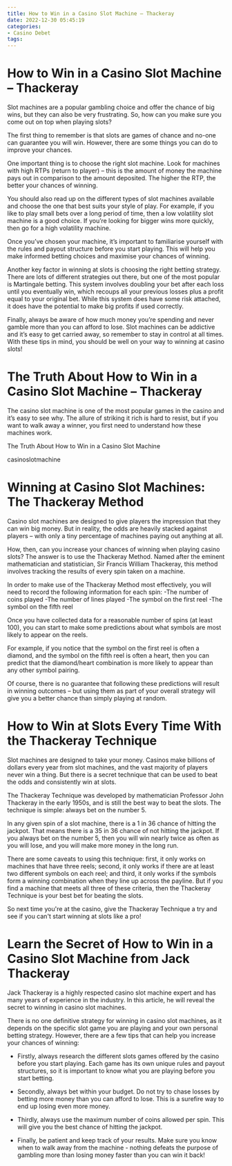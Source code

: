 ```yaml
---
title: How to Win in a Casino Slot Machine – Thackeray
date: 2022-12-30 05:45:19
categories:
- Casino Debet
tags:
---
```



#  How to Win in a Casino Slot Machine – Thackeray

Slot machines are a popular gambling choice and offer the chance of big wins, but they can also be very frustrating. So, how can you make sure you come out on top when playing slots?

The first thing to remember is that slots are games of chance and no-one can guarantee you will win. However, there are some things you can do to improve your chances.

One important thing is to choose the right slot machine. Look for machines with high RTPs (return to player) – this is the amount of money the machine pays out in comparison to the amount deposited. The higher the RTP, the better your chances of winning.

You should also read up on the different types of slot machines available and choose the one that best suits your style of play. For example, if you like to play small bets over a long period of time, then a low volatility slot machine is a good choice. If you’re looking for bigger wins more quickly, then go for a high volatility machine.

Once you’ve chosen your machine, it’s important to familiarise yourself with the rules and payout structure before you start playing. This will help you make informed betting choices and maximise your chances of winning.

Another key factor in winning at slots is choosing the right betting strategy. There are lots of different strategies out there, but one of the most popular is Martingale betting. This system involves doubling your bet after each loss until you eventually win, which recoups all your previous losses plus a profit equal to your original bet. While this system does have some risk attached, it does have the potential to make big profits if used correctly.

Finally, always be aware of how much money you’re spending and never gamble more than you can afford to lose. Slot machines can be addictive and it’s easy to get carried away, so remember to stay in control at all times. With these tips in mind, you should be well on your way to winning at casino slots!

#  The Truth About How to Win in a Casino Slot Machine – Thackeray

The casino slot machine is one of the most popular games in the casino and it’s easy to see why. The allure of striking it rich is hard to resist, but if you want to walk away a winner, you first need to understand how these machines work.

The Truth About How to Win in a Casino Slot Machine

 casinoslotmachine

#  Winning at Casino Slot Machines: The Thackeray Method 

Casino slot machines are designed to give players the impression that they can win big money. But in reality, the odds are heavily stacked against players – with only a tiny percentage of machines paying out anything at all. 

How, then, can you increase your chances of winning when playing casino slots? The answer is to use the Thackeray Method. Named after the eminent mathematician and statistician, Sir Francis William Thackeray, this method involves tracking the results of every spin taken on a machine. 

In order to make use of the Thackeray Method most effectively, you will need to record the following information for each spin: 
-The number of coins played
-The number of lines played
-The symbol on the first reel
-The symbol on the fifth reel 

Once you have collected data for a reasonable number of spins (at least 100), you can start to make some predictions about what symbols are most likely to appear on the reels. 

For example, if you notice that the symbol on the first reel is often a diamond, and the symbol on the fifth reel is often a heart, then you can predict that the diamond/heart combination is more likely to appear than any other symbol pairing. 

Of course, there is no guarantee that following these predictions will result in winning outcomes – but using them as part of your overall strategy will give you a better chance than simply playing at random.

#  How to Win at Slots Every Time With the Thackeray Technique 

Slot machines are designed to take your money. Casinos make billions of dollars every year from slot machines, and the vast majority of players never win a thing. But there is a secret technique that can be used to beat the odds and consistently win at slots.

The Thackeray Technique was developed by mathematician Professor John Thackeray in the early 1950s, and is still the best way to beat the slots. The technique is simple: always bet on the number 5.

In any given spin of a slot machine, there is a 1 in 36 chance of hitting the jackpot. That means there is a 35 in 36 chance of not hitting the jackpot. If you always bet on the number 5, then you will win nearly twice as often as you will lose, and you will make more money in the long run.

There are some caveats to using this technique: first, it only works on machines that have three reels; second, it only works if there are at least two different symbols on each reel; and third, it only works if the symbols form a winning combination when they line up across the payline. But if you find a machine that meets all three of these criteria, then the Thackeray Technique is your best bet for beating the slots.

So next time you're at the casino, give the Thackeray Technique a try and see if you can't start winning at slots like a pro!

#  Learn the Secret of How to Win in a Casino Slot Machine from Jack Thackeray

Jack Thackeray is a highly respected casino slot machine expert and has many years of experience in the industry. In this article, he will reveal the secret to winning in casino slot machines.

There is no one definitive strategy for winning in casino slot machines, as it depends on the specific slot game you are playing and your own personal betting strategy. However, there are a few tips that can help you increase your chances of winning:

- Firstly, always research the different slots games offered by the casino before you start playing. Each game has its own unique rules and payout structures, so it is important to know what you are playing before you start betting.

- Secondly, always bet within your budget. Do not try to chase losses by betting more money than you can afford to lose. This is a surefire way to end up losing even more money.

- Thirdly, always use the maximum number of coins allowed per spin. This will give you the best chance of hitting the jackpot.

- Finally, be patient and keep track of your results. Make sure you know when to walk away from the machine - nothing defeats the purpose of gambling more than losing money faster than you can win it back!